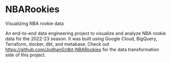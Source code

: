 # NBARookies
Visualizing NBA rookie data

An end-to-end data engineering project to visualize and analyze NBA rookie data for the 2022-23 season. It was built using Google Cloud, BigQuery, Terraform, docker, dbt, and metabase. Check out https://github.com/JodhanG/dbt-NBARookies for the data transformation side of this project.

